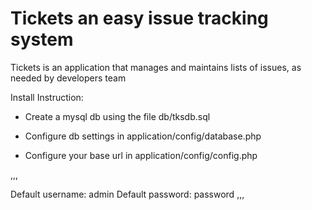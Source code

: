 Tickets an easy issue tracking system
=========================

 Tickets is an application that manages and maintains lists of issues, as needed by developers team
 
Install Instruction:
 
- Create a mysql db using the file db/tksdb.sql

- Configure db settings in application/config/database.php

- Configure your base url in application/config/config.php

,,,

 Default username: admin
 Default password: password
,,,